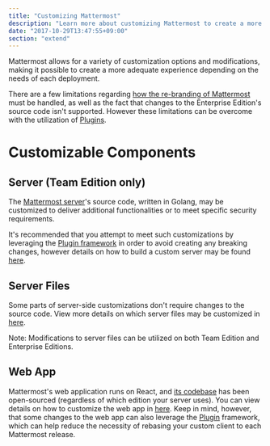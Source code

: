 ```yaml
---
title: "Customizing Mattermost"
description: "Learn more about customizing Mattermost to create a more personalized experience depending on the needs of your deployment."
date: "2017-10-29T13:47:55+09:00"
section: "extend"
---
```


Mattermost allows for a variety of customization options and modifications, making it possible to create a more adequate experience depending on the needs of each deployment.

There are a few limitations regarding [how the re-branding of Mattermost](https://www.mattermost.org/trademark-standards-of-use/) must be handled, as well as the fact that changes to the Enterprise Edition's source code isn't supported. However these limitations can be overcome with the utilization of [Plugins](/extend/plugins/).

# Customizable Components

## Server (Team Edition only)
The [Mattermost server](https://github.com/mattermost/mattermost-server)'s source code, written in Golang, may be customized to deliver additional functionalities or to meet specific security requirements.

It's recommended that you attempt to meet such customizations by leveraging the [Plugin framework](/extend/plugins/) in order to avoid creating any breaking changes, however details on how to build a custom server may be found [here](/extend/customization/server-build/).

## Server Files
Some parts of server-side customizations don't require changes to the source code. View more details on which server files may be customized in [here](/extend/customization/server-files/).

Note: Modifications to server files can be utilized on both Team Edition and Enterprise Editions.

## Web App
Mattermost's web application runs on React, and [its codebase](https://github.com/mattermost/mattermost-webapp) has been open-sourced (regardless of which edition your server uses). You can view details on how to customize the web app in [here](/extend/customization/webapp/). Keep in mind, however, that some changes to the web app can also leverage the [Plugin](/extend/plugins/webapp/) framework, which can help reduce the necessity of rebasing your custom client to each Mattermost release.
